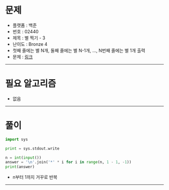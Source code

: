 # 문제
- 플랫폼 : 백준
- 번호 : 02440
- 제목 : 별 찍기 - 3
- 난이도 : Bronze 4
- 첫째 줄에는 별 N개, 둘째 줄에는 별 N-1개, ..., N번째 줄에는 별 1개 출력
- 문제 : <a href="https://www.acmicpc.net/problem/2440" target="_blank">링크</a>

---

# 필요 알고리즘
- 없음

---

# 풀이
```python
import sys

print = sys.stdout.write

n = int(input())
answer = '\n'.join('*' * i for i in range(n, 1 - 1, -1))
print(answer)

```
- n부터 1까지 거꾸로 반복

---
